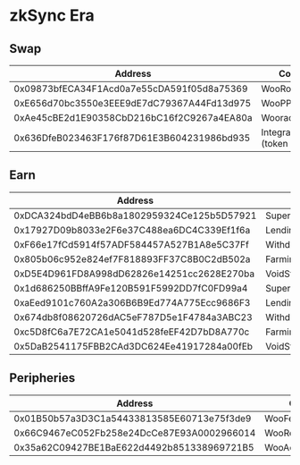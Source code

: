 # zkSync Era

## Swap

<table><thead><tr><th width="463">Address</th><th>Contract</th></tr></thead><tbody><tr><td>0x09873bfECA34F1Acd0a7e55cDA591f05d8a75369</td><td>WooRouterV2</td></tr><tr><td>0xE656d70bc3550e3EEE9dE7dC79367A44Fd13d975</td><td>WooPPV2</td></tr><tr><td>0xAe45cBE2d1E90358CbD216bC16f2C9267a4EA80a</td><td>WooracleV2.1</td></tr><tr><td>0x636DfeB023463F176f87D61E3B604231986bd935</td><td>IntegrationHelper (token info)</td></tr></tbody></table>

## Earn

<table><thead><tr><th width="467">Address</th><th>Contract</th></tr></thead><tbody><tr><td>0xDCA324bdD4eBB6b8a1802959324Ce125b5D57921</td><td>SuperChargerVault_USDC</td></tr><tr><td>0x17927D09b8033e2F6e37C488ea6DC4C339Ef1f6a</td><td>LendingManager_USDC</td></tr><tr><td>0xF66e17fCd5914f57ADF584457A527B1A8e5C37Ff</td><td>WithdrawManager_USDC</td></tr><tr><td>0x805b06c952e824ef7F818893FF37C8B0C2dB502a</td><td>FarmingVault_USDC</td></tr><tr><td>0xD5E4D961FD8A998dD62826e14251cc2628E270ba</td><td>VoidStrategy_USDC</td></tr><tr><td>0x1d686250BBffA9Fe120B591F5992DD7fC0FD99a4</td><td>SuperChargerVault_ETH</td></tr><tr><td>0xaEed9101c760A2a306B6B9Ed774A775Ecc9686F3</td><td>LendingManager_ETH</td></tr><tr><td>0x674db8f08620726dAC5eF787D5e1F4784a3ABC23</td><td>WithdrawManager_ETH</td></tr><tr><td>0xc5D8fC6a7E72CA1e5041d528feEF42D7bD8A770c</td><td>FarmingVault_ETH</td></tr><tr><td>0x5DaB2541175FBB2CAd3DC624Ee41917284a00fEb</td><td>VoidStrategy_ETH</td></tr></tbody></table>

## Peripheries

<table><thead><tr><th width="472">Address</th><th>Contract</th></tr></thead><tbody><tr><td>0x01B50b57a3D3C1a54433813585E60713e75f3de9</td><td>WooFeeManager</td></tr><tr><td>0x66C9467eC052Fb258e24DcCe87E93A0002966014</td><td>WooRebateManager</td></tr><tr><td>0x35a62C09427BE1BaE622d4492b851338969721B5</td><td>WooAccessManager</td></tr></tbody></table>
